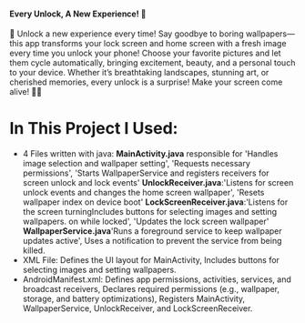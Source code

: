 #### Every Unlock, A New Experience! 🌟

🚀 Unlock a new experience every time! Say goodbye to boring wallpapers—this app transforms your lock screen and home screen with a fresh image every time you unlock your phone! Choose your favorite pictures and let them cycle automatically, bringing excitement, beauty, and a personal touch to your device. Whether it’s breathtaking landscapes, stunning art, or cherished memories, every unlock is a surprise! Make your screen come alive! 🎉✨

# In This Project I Used:
- 4 Files written with java:
**MainActivity.java** responsible for 'Handles image selection and wallpaper setting', 'Requests necessary permissions', 'Starts WallpaperService and registers receivers for screen unlock and lock events' **UnlockReceiver.java**:'Listens for screen unlock events and changes the home screen wallpaper', 'Resets wallpaper index on device boot' **LockScreenReceiver.java**:'Listens for the screen turningIncludes buttons for selecting images and setting wallpapers. on while locked', 'Updates the lock screen wallpaper' **WallpaperService.java**'Runs a foreground service to keep wallpaper updates active', Uses a notification to prevent the service from being killed.
- XML File:
Defines the UI layout for MainActivity, Includes buttons for selecting images and setting wallpapers.
- AndroidManifest.xml:
Defines app permissions, activities, services, and broadcast receivers, Declares required permissions (e.g., wallpaper, storage, and battery optimizations), Registers MainActivity, WallpaperService, UnlockReceiver, and LockScreenReceiver.


